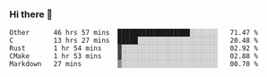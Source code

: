 ### Hi there 👋

<!--
**WShiBin/WShiBin** is a ✨ _special_ ✨ repository because its `README.md` (this file) appears on your GitHub profile.

Here are some ideas to get you started:

- 🔭 I’m currently working on ...
- 🌱 I’m currently learning ...
- 👯 I’m looking to collaborate on ...
- 🤔 I’m looking for help with ...
- 💬 Ask me about ...
- 📫 How to reach me: ...
- 😄 Pronouns: ...
- ⚡ Fun fact: ...
-->

<!--START_SECTION:waka-->
```text
Other      46 hrs 57 mins  ██████████████████░░░░░░░   71.47 % 
C          13 hrs 27 mins  █████░░░░░░░░░░░░░░░░░░░░   20.48 % 
Rust       1 hr 54 mins    ▓░░░░░░░░░░░░░░░░░░░░░░░░   02.92 % 
CMake      1 hr 53 mins    ▓░░░░░░░░░░░░░░░░░░░░░░░░   02.88 % 
Markdown   27 mins         ▒░░░░░░░░░░░░░░░░░░░░░░░░   00.70 % 
```
<!--END_SECTION:waka-->
